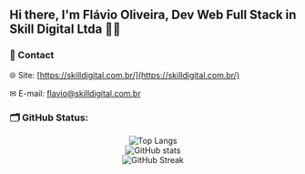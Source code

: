 ## Hi there, I'm Flávio Oliveira, Dev Web Full Stack in Skill Digital Ltda 👋🏿

### 📣 Contact

🌐 Site: [https://skilldigital.com.br/](https://skilldigital.com.br/)

✉ E-mail: [flavio@skilldigital.com.br](mailto:flavio@skilldigital.com.br)

### 🗂 GitHub Status:

<div align="center">
  <img src="https://github-readme-stats.vercel.app/api/top-langs/?username=flavio-skilldigital&theme=yeblu&layout=donut-vertical&langs_count=8" alt="Top Langs"/>
  <br>
  <img src="https://github-readme-stats.vercel.app/api?username=flavio-skilldigital&show_icons=true&theme=yeblu" alt="GitHub stats"/>
  <br>
  <img src="https://github-readme-streak-stats.herokuapp.com?user=flavio-skilldigital&theme=yeblu&hide_border=true&mode=weekly" alt="GitHub Streak"/>
</div>
